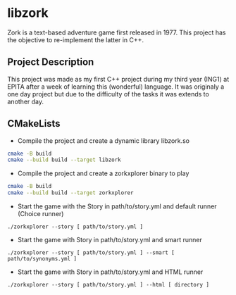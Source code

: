 # libzork

Zork is a text-based adventure game first released in 1977.
This project has the objective to re-implement the latter in C++.

## Project Description

This project was made as my first C++ project during my third year (ING1) at EPITA after a week of learning this (wonderful) language. It was originaly a one day project but due to the difficulty of the tasks it was extends to another day.

## CMakeLists

- Compile the project and create a dynamic library libzork.so
```sh
cmake -B build
cmake --build build --target libzork
```
- Compile the project and create a zorkxplorer binary to play
```sh
cmake -B build
cmake --build build --target zorkxplorer
```
- Start the game with the Story in path/to/story.yml and default runner (Choice runner)
```
./zorkxplorer --story [ path/to/story.yml ]
```
- Start the game with Story in path/to/story.yml and smart runner
```
./zorkxplorer --story [ path/to/story.yml ] --smart [ path/to/synonyms.yml ]
```
- Start the game with Story in path/to/story.yml and HTML runner
```
./zorkxplorer --story [ path/to/story.yml ] --html [ directory ]
```
